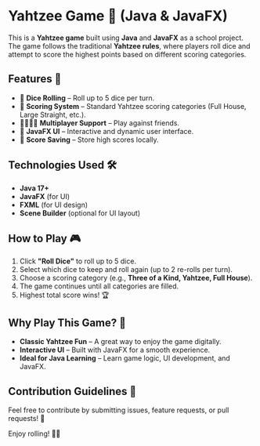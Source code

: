 # Yahtzee Game 🎲 (Java & JavaFX)

This is a **Yahtzee game** built using **Java** and **JavaFX** as a school project. The game follows the traditional **Yahtzee rules**, where players roll dice and attempt to score the highest points based on different scoring categories.

## Features 🎯
- 🎲 **Dice Rolling** – Roll up to 5 dice per turn.
- 🔢 **Scoring System** – Standard Yahtzee scoring categories (Full House, Large Straight, etc.).
- 👨‍👩‍👧‍👦 **Multiplayer Support** – Play against friends.
- 🎨 **JavaFX UI** – Interactive and dynamic user interface.
- 💾 **Score Saving** – Store high scores locally.

## Technologies Used 🛠️
- **Java 17+**
- **JavaFX** (for UI)
- **FXML** (for UI design)
- **Scene Builder** (optional for UI layout)

## How to Play 🎮
1. Click **"Roll Dice"** to roll up to 5 dice.
2. Select which dice to keep and roll again (up to 2 re-rolls per turn).
3. Choose a scoring category (e.g., **Three of a Kind, Yahtzee, Full House**).
4. The game continues until all categories are filled.
5. Highest total score wins! 🏆

## Why Play This Game? 🤔
- **Classic Yahtzee Fun** – A great way to enjoy the game digitally.
- **Interactive UI** – Built with JavaFX for a smooth experience.
- **Ideal for Java Learning** – Learn game logic, UI development, and JavaFX.

## Contribution Guidelines 🤝
Feel free to contribute by submitting issues, feature requests, or pull requests! 🚀

Enjoy rolling! 🎲🔥
